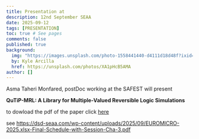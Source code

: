 ```yaml
---
title: Presentation at 
description: 12nd September SEAA
date: 2025-09-12
tags: [PRESENTATION]
toc: true # See pages
comments: false
published: true
background:
  img: "https://images.unsplash.com/photo-1558441440-d4111d18d48f?ixid=eyJhcHBfaWQiOjEyMDd9&auto=format&fit=crop&w=1000&q=80"
  by: Kyle Arcilla
  href: https://unsplash.com/photos/XA1pHcB5AMA
author: []
---
```


Asma Taheri Monfared, postDoc working at the SAFEST will present 
 

**QuTiP-MRL: A Library for Multiple-Valued Reversible Logic Simulations** 


to dowload the pdf of the paper click [here](https://safest-prin.github.io\assets\papers\SEAA_QUTIP.pdf)


see <https://dsd-seaa.com/wp-content/uploads/2025/09/EUROMICRO-2025.xlsx-Final-Schedule-with-Session-Cha-3.pdf>
